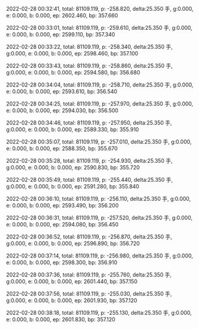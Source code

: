 2022-02-28 00:32:41, total: 81109.119, p: -258.820, delta:25.350 手, g:0.000, e: 0.000, b: 0.000, ep: 2602.460, bp: 357.660

2022-02-28 00:33:01, total: 81109.119, p: -259.610, delta:25.350 手, g:0.000, e: 0.000, b: 0.000, ep: 2599.110, bp: 357.340

2022-02-28 00:33:22, total: 81109.119, p: -258.340, delta:25.350 手, g:0.000, e: 0.000, b: 0.000, ep: 2598.460, bp: 357.100

2022-02-28 00:33:43, total: 81109.119, p: -258.860, delta:25.350 手, g:0.000, e: 0.000, b: 0.000, ep: 2594.580, bp: 356.680

2022-02-28 00:34:04, total: 81109.119, p: -258.710, delta:25.350 手, g:0.000, e: 0.000, b: 0.000, ep: 2593.610, bp: 356.540

2022-02-28 00:34:25, total: 81109.119, p: -257.970, delta:25.350 手, g:0.000, e: 0.000, b: 0.000, ep: 2594.030, bp: 356.500

2022-02-28 00:34:46, total: 81109.119, p: -257.950, delta:25.350 手, g:0.000, e: 0.000, b: 0.000, ep: 2589.330, bp: 355.910

2022-02-28 00:35:07, total: 81109.119, p: -257.010, delta:25.350 手, g:0.000, e: 0.000, b: 0.000, ep: 2588.350, bp: 355.670

2022-02-28 00:35:28, total: 81109.119, p: -254.930, delta:25.350 手, g:0.000, e: 0.000, b: 0.000, ep: 2590.830, bp: 355.720

2022-02-28 00:35:49, total: 81109.119, p: -255.440, delta:25.350 手, g:0.000, e: 0.000, b: 0.000, ep: 2591.280, bp: 355.840

2022-02-28 00:36:10, total: 81109.119, p: -256.110, delta:25.350 手, g:0.000, e: 0.000, b: 0.000, ep: 2593.490, bp: 356.200

2022-02-28 00:36:31, total: 81109.119, p: -257.520, delta:25.350 手, g:0.000, e: 0.000, b: 0.000, ep: 2594.080, bp: 356.450

2022-02-28 00:36:52, total: 81109.119, p: -256.870, delta:25.350 手, g:0.000, e: 0.000, b: 0.000, ep: 2596.890, bp: 356.720

2022-02-28 00:37:14, total: 81109.119, p: -256.980, delta:25.350 手, g:0.000, e: 0.000, b: 0.000, ep: 2598.300, bp: 356.910

2022-02-28 00:37:36, total: 81109.119, p: -255.760, delta:25.350 手, g:0.000, e: 0.000, b: 0.000, ep: 2601.440, bp: 357.150

2022-02-28 00:37:56, total: 81109.119, p: -255.030, delta:25.350 手, g:0.000, e: 0.000, b: 0.000, ep: 2601.930, bp: 357.120

2022-02-28 00:38:18, total: 81109.119, p: -255.130, delta:25.350 手, g:0.000, e: 0.000, b: 0.000, ep: 2601.830, bp: 357.120